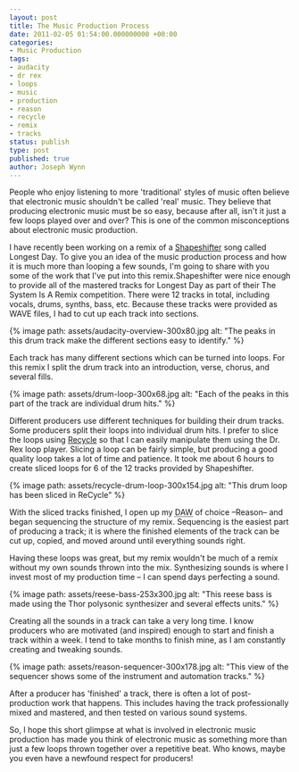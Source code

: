```yaml
---
layout: post
title: The Music Production Process
date: 2011-02-05 01:54:00.000000000 +00:00
categories:
- Music Production
tags:
- audacity
- dr rex
- loops
- music
- production
- reason
- recycle
- remix
- tracks
status: publish
type: post
published: true
author: Joseph Wynn
---
```


People who enjoy listening to more 'traditional' styles of music often believe that electronic music shouldn't be called 'real' music. They believe that producing electronic music must be so easy, because after all, isn't it just a few loops played over and over? This is one of the common misconceptions about electronic music production.

I have recently been working on a remix of a [Shapeshifter](http://www.shapeshifter.co.nz) song called Longest Day. To give you an idea of the music production process and how it is much more than looping a few sounds, I'm going to share with you some of the work that I've put into this remix.<!--more-->Shapeshifter were nice enough to provide all of the mastered tracks for Longest Day as part of their The System Is A Remix competition. There were 12 tracks in total, including vocals, drums, synths, bass, etc. Because these tracks were provided as WAVE files, I had to cut up each track into sections.

{% image path: assets/audacity-overview-300x80.jpg alt: "The peaks in this drum track make the different sections easy to identify." %}

Each track has many different sections which can be turned into loops. For this remix I split the drum track into an introduction, verse, chorus, and several fills.

{% image path: assets/drum-loop-300x68.jpg alt: "Each of the peaks in this part of the track are individual drum hits." %}

Different producers use different techniques for building their drum tracks. Some producers split their loops into individual drum hits. I prefer to slice the loops using [Recycle](http://www.propellerheads.se/products/recycle/) so that I can easily manipulate them using the Dr. Rex loop player. Slicing a loop can be fairly simple, but producing a good quality loop takes a lot of time and patience. It took me about 6 hours to create sliced loops for 6 of the 12 tracks provided by Shapeshifter.

{% image path: assets/recycle-drum-loop-300x154.jpg alt: "This drum loop has been sliced in ReCycle" %}

With the sliced tracks finished, I open up my <abbr title="Digital Audio Workstation">DAW</abbr> of choice –Reason– and began sequencing the structure of my remix. Sequencing is the easiest part of producing a track; it is where the finished elements of the track can be cut up, copied, and moved around until everything sounds right.

Having these loops was great, but my remix wouldn't be much of a remix without my own sounds thrown into the mix. Synthesizing sounds is where I invest most of my production time – I can spend days perfecting a sound.

{% image path: assets/reese-bass-253x300.jpg alt: "This reese bass is made using the Thor polysonic synthesizer and several effects units." %}

Creating all the sounds in a track can take a very long time. I know producers who are motivated (and inspired) enough to start and finish a track within a week. I tend to take months to finish mine, as I am constantly creating and tweaking sounds.

{% image path: assets/reason-sequencer-300x178.jpg alt: "This view of the sequencer shows some of the instrument and automation tracks." %}

After a producer has 'finished' a track, there is often a lot of post-production work that happens. This includes having the track professionally mixed and mastered, and then tested on various sound systems.

So, I hope this short glimpse at what is involved in electronic music production has made you think of electronic music as something more than just a few loops thrown together over a repetitive beat. Who knows, maybe you even have a newfound respect for producers!
